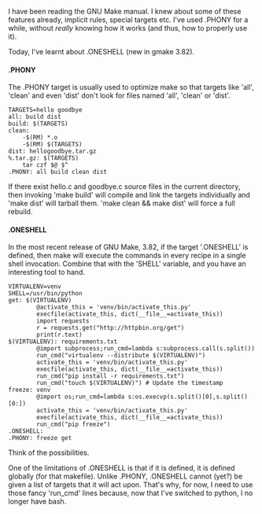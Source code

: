 I have been reading the GNU Make manual. I knew about some of these features
already, implicit rules, special targets etc. I've used .PHONY for a while,
without *really* knowing how it works (and thus, how to properly use it).

Today, I've learnt about .ONESHELL (new in gmake 3.82).

#### .PHONY

The .PHONY target is usually used to optimize make so that targets like 'all',
'clean' and even 'dist' don't look for files named 'all', 'clean' or 'dist'.  

    TARGETS=hello goodbye  
    all: build dist  
    build: $(TARGETS)  
    clean:  
    	-$(RM) *.o  
    	-$(RM) $(TARGETS)
    dist: hellogoodbye.tar.gz  
    %.tar.gz: $(TARGETS)  
    	tar czf $@ $^
    .PHONY: all build clean dist

If there exist hello.c and goodbye.c source files in the current directory,
then invoking 'make build' will compile and link the targets individually and
'make dist' will tarball them. 'make clean && make dist' will force a full
rebuild.  

#### .ONESHELL

In the most recent release of GNU Make, 3.82, if the target '.ONESHELL' is
defined, then make will execute the commands in every recipe in a single shell
invocation. Combine that with the 'SHELL' variable, and you have an
interesting tool to hand.  

    VIRTUALENV=venv  
    SHELL=/usr/bin/python
    get: $(VIRTUALENV)  
            @activate_this = 'venv/bin/activate_this.py'  
            execfile(activate_this, dict(__file__=activate_this))  
            import requests  
            r = requests.get("http://httpbin.org/get")  
            print(r.text)
    $(VIRTUALENV): requirements.txt  
            @import subprocess;run_cmd=lambda s:subprocess.call(s.split())  
            run_cmd("virtualenv --distribute $(VIRTUALENV)")  
            activate_this = 'venv/bin/activate_this.py'  
            execfile(activate_this, dict(__file__=activate_this))  
            run_cmd("pip install -r requirements.txt")  
            run_cmd("touch $(VIRTUALENV)") # Update the timestamp
    freeze: venv  
            @import os;run_cmd=lambda s:os.execvp(s.split()[0],s.split()[0:])  
            activate_this = 'venv/bin/activate_this.py'  
            execfile(activate_this, dict(__file__=activate_this))  
            run_cmd("pip freeze")
    .ONESHELL:  
    .PHONY: freeze get

Think of the possibilities.

One of the limitations of .ONESHELL is that if it is defined, it is defined
globally (for that makefile). Unlike .PHONY, .ONESHELL cannot (yet?) be given
a list of targets that it will act upon. That's why, for now, I need to use
those fancy 'run_cmd' lines because, now that I've switched to python, I no
longer have bash.